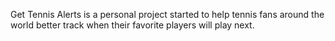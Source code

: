 Get Tennis Alerts is a personal project started to help tennis fans around the world better track when their favorite players will play next.
